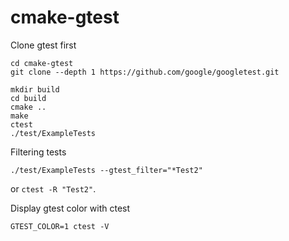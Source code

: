 # cmake-gtest

Clone gtest first
```
cd cmake-gtest
git clone --depth 1 https://github.com/google/googletest.git

mkdir build
cd build
cmake ..
make
ctest
./test/ExampleTests
```

Filtering tests

`./test/ExampleTests --gtest_filter="*Test2"` 

or `ctest -R "Test2"`.

Display gtest color with ctest

`GTEST_COLOR=1 ctest -V`
